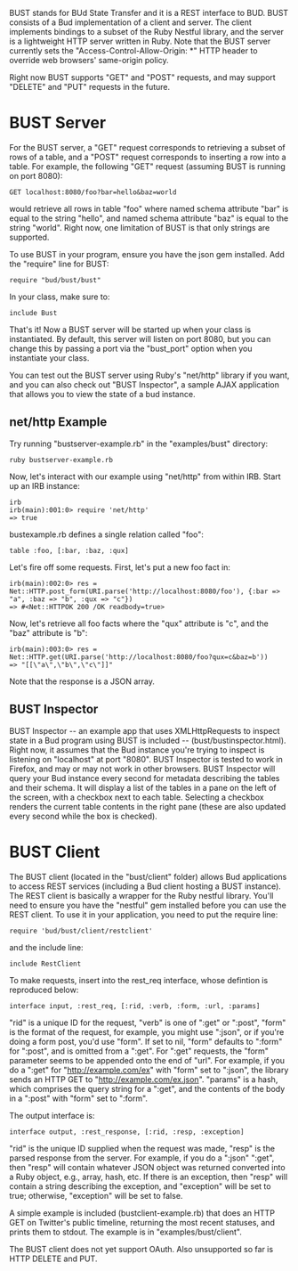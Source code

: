 BUST stands for BUd State Transfer and it is a REST interface to BUD.  BUST consists of a Bud implementation of a client and server.  The client implements bindings to a subset of the Ruby Nestful library, and the server is a lightweight HTTP server written in Ruby.  Note that the BUST server currently sets the "Access-Control-Allow-Origin: *" HTTP header to override web browsers' same-origin policy.

Right now BUST supports "GET" and "POST" requests, and may support "DELETE" and "PUT" requests in the future.

# BUST Server

For the BUST server, a "GET" request corresponds to retrieving a subset of rows of a table, and a "POST" request corresponds to inserting a row into a table.  For example, the following "GET" request (assuming BUST is running on port 8080):

    GET localhost:8080/foo?bar=hello&baz=world

would retrieve all rows in table "foo" where named schema attribute "bar" is equal to the string "hello", and named schema attribute "baz" is equal to the string "world".  Right now, one limitation of BUST is that only strings are supported.

To use BUST in your program, ensure you have the json gem installed.  Add the "require" line for BUST:

    require "bud/bust/bust"

In your class, make sure to:

    include Bust

That's it!  Now a BUST server will be started up when your class is instantiated.  By default, this server will listen on port 8080, but you can change this by passing a port via the "bust_port" option when you instantiate your class.

You can test out the BUST server using Ruby's "net/http" library if you want, and you can also check out "BUST Inspector", a sample AJAX application that allows you to view the state of a bud instance.

## net/http Example

Try running "bustserver-example.rb" in the "examples/bust" directory:

    ruby bustserver-example.rb

Now, let's interact with our example using "net/http" from within IRB.  Start up an IRB instance:

    irb
    irb(main):001:0> require 'net/http'
    => true

bustexample.rb defines a single relation called "foo":

    table :foo, [:bar, :baz, :qux]

Let's fire off some requests.  First, let's put a new foo fact in:

    irb(main):002:0> res = Net::HTTP.post_form(URI.parse('http://localhost:8080/foo'), {:bar => "a", :baz => "b", :qux => "c"})
    => #<Net::HTTPOK 200 /OK readbody=true>

Now, let's retrieve all foo facts where the "qux" attribute is "c", and the "baz" attribute is "b":

    irb(main):003:0> res = Net::HTTP.get(URI.parse('http://localhost:8080/foo?qux=c&baz=b'))
    => "[[\"a\",\"b\",\"c\"]]"

Note that the response is a JSON array.


## BUST Inspector

BUST Inspector -- an example app that uses XMLHttpRequests to inspect state in a Bud program using BUST is included -- (bust/bustinspector.html).  Right now, it assumes that the Bud instance you're trying to inspect is listening on "localhost" at port "8080".  BUST Inspector is tested to work in Firefox, and may or may not work in other browsers.  BUST Inspector will query your Bud instance every second for metadata describing the tables and their schema.  It will display a list of the tables in a pane on the left of the screen, with a checkbox next to each table.  Selecting a checkbox renders the current table contents in the right pane (these are also updated every second while the box is checked).


# BUST Client

The BUST client (located in the "bust/client" folder) allows Bud applications to access REST services (including a Bud client hosting a BUST instance). The REST client is basically a wrapper for the Ruby nestful library. You'll need to ensure you have the "nestful" gem installed before you can use the REST client. To use it in your application, you need to put the require line:

    require 'bud/bust/client/restclient'

and the include line:

    include RestClient

To make requests, insert into the rest_req interface, whose defintion is reproduced below:

    interface input, :rest_req, [:rid, :verb, :form, :url, :params]

"rid" is a unique ID for the request, "verb" is one of ":get" or ":post", "form" is the format of the request, for example, you might use ":json", or if you're doing a form post, you'd use "form". If set to nil, "form" defaults to ":form" for ":post", and is omitted from a ":get". For ":get" requests, the "form" parameter seems to be appended onto the end of "url". For example, if you do a ":get" for "http://example.com/ex" with "form" set to ":json", the library sends an HTTP GET to "http://example.com/ex.json". "params" is a hash, which comprises the query string for a ":get", and the contents of the body in a ":post" with "form" set to ":form".

The output interface is:

    interface output, :rest_response, [:rid, :resp, :exception]

"rid" is the unique ID supplied when the request was made, "resp" is the parsed response from the server. For example, if you do a ":json" ":get", then "resp" will contain whatever JSON object was returned converted into a Ruby object, e.g., array, hash, etc. If there is an exception, then "resp" will contain a string describing the exception, and "exception" will be set to true; otherwise, "exception" will be set to false.

A simple example is included (bustclient-example.rb) that does an HTTP GET on Twitter's public timeline, returning the most recent statuses, and prints them to stdout.  The example is in "examples/bust/client".

The BUST client does not yet support OAuth. Also unsupported so far is HTTP DELETE and PUT.